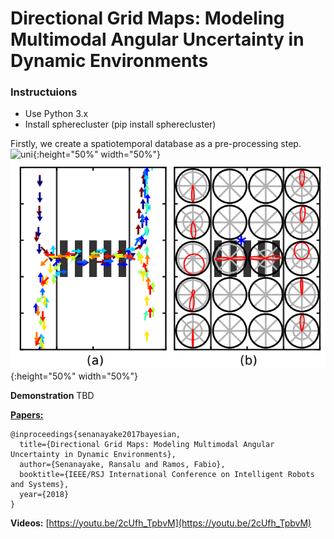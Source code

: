 # Directional Grid Maps: Modeling Multimodal Angular Uncertainty in Dynamic Environments

### Instructuions
* Use Python 3.x
* Install spherecluster (pip install spherecluster)

Firstly, we create a spatiotemporal database as a pre-processing step.
![uni](/unimodal_sim1.png){:height="50%" width="50%"}
![multi](/multimodal_sim2.png){:height="50%" width="50%"}

**Demonstration**
TBD

**[Papers:](https://drive.google.com/file/d/1i-b6Lu0PwoCrEWtt3rFfjKPjlmit8cLk/view)**
```
@inproceedings{senanayake2017bayesian,
  title={Directional Grid Maps: Modeling Multimodal Angular Uncertainty in Dynamic Environments},
  author={Senanayake, Ransalu and Ramos, Fabio},
  booktitle={IEEE/RSJ International Conference on Intelligent Robots and Systems},
  year={2018}
}
```

**Videos:**
[https://youtu.be/2cUfh_TpbvM](https://youtu.be/2cUfh_TpbvM)
